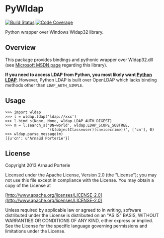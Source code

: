 PyWldap
=======

[![Build Status](https://travis-ci.org/icecrime/PyWldap.png)](https://travis-ci.org/icecrime/PyWldap) [![Code Coverage](https://coveralls.io/repos/icecrime/PyWldap/badge.png)](https://coveralls.io/r/icecrime/PyWldap)

Python wrapper over Windows Wldap32 library.

Overview
--------

This package provides bindings and pythonic wrapper over Wldap32.dll (see [Microsoft MSDN page](http://msdn.microsoft.com/en-us/library/windows/desktop/aa366961.aspx) regarding this library).

**If you need to access LDAP from Python, you most likely want [Python LDAP](http://www.python-ldap.org/)**. However, Python LDAP is built over OpenLDAP which lacks binding methods other than `LDAP_AUTH_SIMPLE`.

Usage
-------------

    >>> import wldap
    >>> l = wldap.ldap('ldap://xxx')
    >>> l.bind_s(None, None, wldap.LDAP_AUTH_DIGEST)
    >>> m = l.search_s('DN=world', wldap.LDAP_SCOPE_SUBTREE,
                       '(&(objectClass=user)(cn=icecrime))', ['cn'], 0)
    >>> wldap.parse_message(m)
    [{u'cn': u'Arnaud Porterie'}]

License
-------

Copyright 2013 Arnaud Porterie

Licensed under the Apache License, Version 2.0 (the "License");
you may not use this file except in compliance with the License.
You may obtain a copy of the License at

  [http://www.apache.org/licenses/LICENSE-2.0](http://www.apache.org/licenses/LICENSE-2.0)

Unless required by applicable law or agreed to in writing, software
distributed under the License is distributed on an "AS IS" BASIS,
WITHOUT WARRANTIES OR CONDITIONS OF ANY KIND, either express or implied.
See the License for the specific language governing permissions and
limitations under the License.
